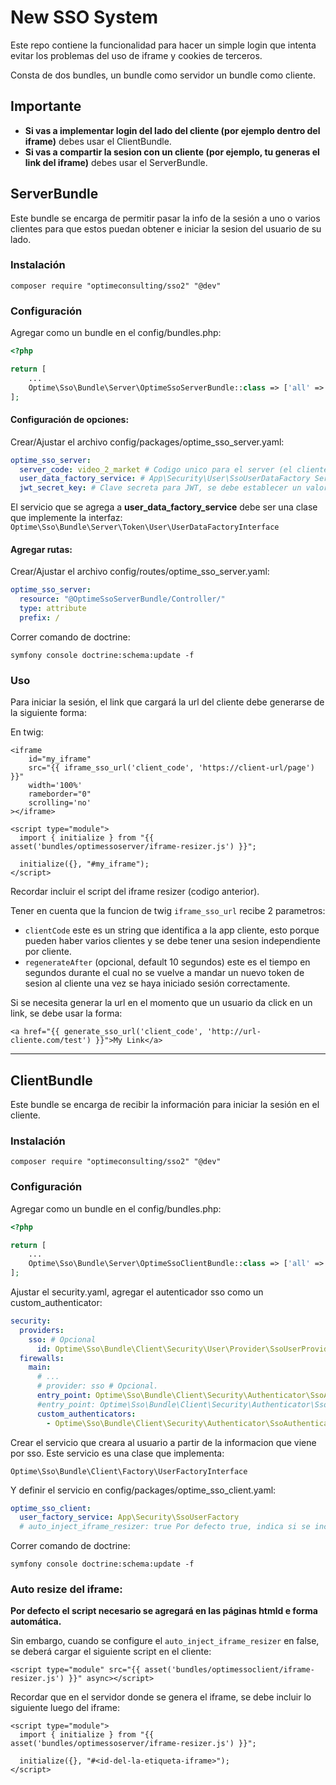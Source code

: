 # New SSO System

Este repo contiene la funcionalidad para hacer un simple login que intenta evitar los problemas del
uso de iframe y cookies de terceros.

Consta de dos bundles, un bundle como servidor un bundle como cliente.

## Importante

* **Si vas a implementar login del lado del cliente (por ejemplo dentro del iframe)** debes usar el ClientBundle.
* **Si vas a compartir la sesion con un cliente (por ejemplo, tu generas el link del iframe)** debes usar el
  ServerBundle.

## ServerBundle

Este bundle se encarga de permitir pasar la info de la sesión a uno o varios clientes para que estos puedan
obtener e iniciar la sesion del usuario de su lado.

### Instalación

```
composer require "optimeconsulting/sso2" "@dev"
```

### Configuración

Agregar como un bundle en el config/bundles.php:

```php
<?php

return [
    ...
    Optime\Sso\Bundle\Server\OptimeSsoServerBundle::class => ['all' => true],
];
```

#### Configuración de opciones:

Crear/Ajustar el archivo config/packages/optime_sso_server.yaml:

```yaml
optime_sso_server:
  server_code: video_2_market # Codigo unico para el server (el cliente puedo conectarse a varios servers).
  user_data_factory_service: # App\Security\User\SsoUserDataFactory Servicio que genera la data necesaria para la sesión.
  jwt_secret_key: # Clave secreta para JWT, se debe establecer un valor
```

El servicio que se agrega a **user_data_factory_service** debe ser una clase que implemente la interfaz:
`Optime\Sso\Bundle\Server\Token\User\UserDataFactoryInterface`

#### Agregar rutas:

Crear/Ajustar el archivo config/routes/optime_sso_server.yaml:

```yaml
optime_sso_server:
  resource: "@OptimeSsoServerBundle/Controller/"
  type: attribute
  prefix: /
```

Correr comando de doctrine:

```
symfony console doctrine:schema:update -f
```

### Uso

Para iniciar la sesión, el link que cargará la url del cliente debe generarse de la siguiente forma:

En twig:

```jinja
<iframe 
    id="my_iframe" 
    src="{{ iframe_sso_url('client_code', 'https://client-url/page') }}"
    width='100%'
    rameborder="0"
    scrolling='no'
></iframe>

<script type="module">
  import { initialize } from "{{ asset('bundles/optimessoserver/iframe-resizer.js') }}";

  initialize({}, "#my_iframe");
</script>
```

Recordar incluir el script del iframe resizer (codigo anterior).

Tener en cuenta que la funcion de twig `iframe_sso_url` recibe 2 parametros:

* `clientCode` este es un string que identifica a la app cliente, esto porque pueden haber varios clientes
  y se debe tener una sesion independiente por cliente.
* `regenerateAfter` (opcional, default 10 segundos) este es el tiempo en segundos durante el cual no se
  vuelve a mandar un nuevo token de sesion al cliente una vez se haya iniciado sesión correctamente.

Si se necesita generar la url en el momento que un usuario da click en un link, se debe usar la forma:

```jinja
<a href="{{ generate_sso_url('client_code', 'http://url-cliente.com/test') }}">My Link</a>
```

<hr>

## ClientBundle

Este bundle se encarga de recibir la información para iniciar la sesión en el cliente.

### Instalación

```
composer require "optimeconsulting/sso2" "@dev"
```

### Configuración

Agregar como un bundle en el config/bundles.php:

```php
<?php

return [
    ...
    Optime\Sso\Bundle\Server\OptimeSsoClientBundle::class => ['all' => true],
];
```

Ajustar el security.yaml, agregar el autenticador sso como un custom_authenticator:

```yaml
security:
  providers:
    sso: # Opcional
      id: Optime\Sso\Bundle\Client\Security\User\Provider\SsoUserProvider
  firewalls:
    main:
      # ...
      # provider: sso # Opcional. 
      entry_point: Optime\Sso\Bundle\Client\Security\Authenticator\SsoAuthenticator
      #entry_point: Optime\Sso\Bundle\Client\Security\Authenticator\SsoEntryPoint
      custom_authenticators:
        - Optime\Sso\Bundle\Client\Security\Authenticator\SsoAuthenticator
```

Crear el servicio que creara al usuario a partir de la informacion que viene por sso.
Este servicio es una clase que implementa:

`Optime\Sso\Bundle\Client\Factory\UserFactoryInterface`

Y definir el servicio en config/packages/optime_sso_client.yaml:

```yaml
optime_sso_client:
  user_factory_service: App\Security\SsoUserFactory
  # auto_inject_iframe_resizer: true Por defecto true, indica si se incluye el script de iframe resize automaticamente 
```

Correr comando de doctrine:

```
symfony console doctrine:schema:update -f
```

### Auto resize del iframe:

**Por defecto el script necesario se agregará en las páginas htmld e forma automática.**

Sin embargo, cuando se configure el `auto_inject_iframe_resizer` en false, se deberá cargar el siguiente script en el cliente:

```jinja
<script type="module" src="{{ asset('bundles/optimessoclient/iframe-resizer.js') }}" async></script>
```

Recordar que en el servidor donde se genera el iframe, se debe incluir lo siguiente luego del iframe:

```jinja
<script type="module">
  import { initialize } from "{{ asset('bundles/optimessoserver/iframe-resizer.js') }}";

  initialize({}, "#<id-del-la-etiqueta-iframe>");
</script>
```

